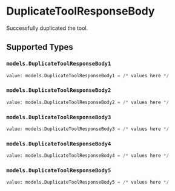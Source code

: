 # DuplicateToolResponseBody

Successfully duplicated the tool.


## Supported Types

### `models.DuplicateToolResponseBody1`

```python
value: models.DuplicateToolResponseBody1 = /* values here */
```

### `models.DuplicateToolResponseBody2`

```python
value: models.DuplicateToolResponseBody2 = /* values here */
```

### `models.DuplicateToolResponseBody3`

```python
value: models.DuplicateToolResponseBody3 = /* values here */
```

### `models.DuplicateToolResponseBody4`

```python
value: models.DuplicateToolResponseBody4 = /* values here */
```

### `models.DuplicateToolResponseBody5`

```python
value: models.DuplicateToolResponseBody5 = /* values here */
```

